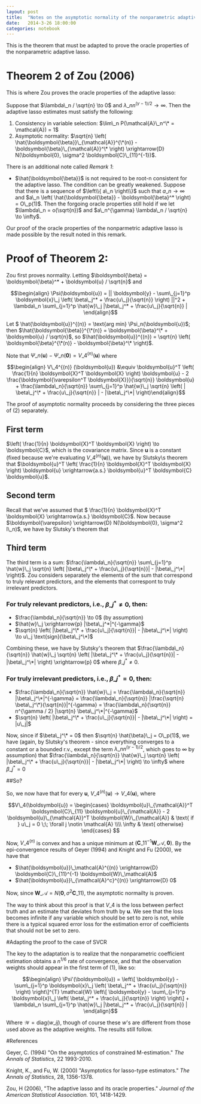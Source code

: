 ```yaml
---
layout: post
title:  "Notes on the asymptotic normality of the nonparametric adaptive lasso"
date:   2014-3-26 18:00:00
categories: notebook
---
```


This is the theorem that must be adapted to prove the oracle properties of the nonparametric adaptive lasso.


# Theorem 2 of Zou (2006)

This is where Zou proves the oracle properties of the adaptive lasso:

Suppose that $\lambda\_n / \sqrt{n} \to 0$ and $\lambda\_n n^{(\gamma - 1)/2} \to \infty$. Then the adaptive lasso estimates must satisfy the following:

1. Consistency in variable selection: $\lim\_n P(\mathcal{A}\_n^\* = \mathcal{A}) = 1$
2. Asymptotic normality: $\sqrt{n} \left( \hat{\boldsymbol{\beta}}\_{\mathcal{A}}^{\*(n)} - \boldsymbol{\beta}\_{\mathcal{A}}^\* \right) \xrightarrow{D} N(\boldsymbol{0}, \sigma^2 \boldsymbol{C}\_{11}^{-1})$.

There is an additional note called _Remark 1_:

 - $\hat{\boldsymbol{\beta}}$ is not required to be root-n consistent for the adaptive lasso. The condition can be greatly weakened. Suppose that there is a sequence of $\left\\{ a\_n \right\\}$ such that $a\_n \to \infty$ and $a\_n \left( \hat{\boldsymbol{\beta}} - \boldsymbol{\beta}^*  \right) = O\_p(1)$. Then the forgoing oracle properties still hold if we let $\lambda\_n = o(\sqrt{n})$ and $a\_n^{\gamma} \lambda\_n / \sqrt{n} \to \infty$.
 
Our proof of the oracle properties of the nonparmetric adaptive lasso is made possible by the result noted in this remark.


# Proof of Theorem 2:

Zou first proves normality. Letting $\boldsymbol{\beta} = \boldsymbol{\beta}^* + \boldsymbol{u} / \sqrt{n}$ and 

$$\begin{align}
\Psi(\boldsymbol{u}) = || \boldsymbol{y} - \sum\_{j=1}^p \boldsymbol{x}\_j \left( \beta\_j^* + \frac{u\_j}{\sqrt{n}} \right) ||^2 + \lambda\_n \sum\_{j=1}^p \hat{w}\_j |\beta\_j^* + \frac{u\_j}{\sqrt{n}} |
\end{align}$$

Let $ \hat{\boldsymbol{u}}^{(n)} = \text{arg min} \Psi\_n(\boldsymbol{u})$; then $\hat{\boldsymbol{\beta}}^{\*(n)} = \boldsymbol{\beta}^\* + \boldsymbol{u} / \sqrt{n}$, so $\hat{\boldsymbol{u}}^{(n}) = \sqrt{n} \left( \boldsymbol{\beta}^{\*(n)} - \boldsymbol{\beta}^\* \right)$.

Note that $\Psi\_n(\boldsymbol{u}) - \Psi\_n(\boldsymbol{0}) = V\_4^{(n)} (\boldsymbol{u})$ where

$$\begin{align} V\_4^{(n)} (\boldsymbol{u}) &\equiv \boldsymbol{u}^T \left( \frac{1}{n} \boldsymbol{X}^T \boldsymbol{X} \right) \boldsymbol{u} - 2 \frac{\boldsymbol{\varepsilon^T \boldsymbol{X}}}{\sqrt{n}} \boldsymbol{u} + \frac{\lambda\_n}{\sqrt{n}} \sum\_{j=1}^p \hat{w}\_j \sqrt{n} \left( | \beta\_j^\* + \frac{u\_j}{\sqrt{n}} | - |\beta\_j^\*| \right)\end{align}$$

The proof of asymptotic normality proceeds by considering the three pieces of (2) separately.

## First term

$\left( \frac{1}{n} \boldsymbol{X}^T \boldsymbol{X} \right) \to \boldsymbol{C}$, which is the covariance matrix. Since $\boldsymbol{u}$ is a constant (fixed because we're evaluating $V\_4^{(n)} (\boldsymbol{u})$), we have by Slutsky\s theorem that $\boldsymbol{u}^T \left( \frac{1}{n} \boldsymbol{X}^T \boldsymbol{X} \right) \boldsymbol{u} \xrightarrow{a.s.} \boldsymbol{u}^T \boldsymbol{C} \boldsymbol{u}$.

## Second term

Recall that we've assumed that $ \frac{1}{n} \boldsymbol{X}^T \boldsymbol{X} \xrightarrow{a.s.} \boldsymbol{C}$. Now because $\boldsymbol{\varepsilon} \xrightarrow{D} N(\boldsymbol{0}, \sigma^2 I\_n)$, we have by Slutsky's theorem that 


## Third term

The third term is a sum: $\frac{\lambda\_n}{\sqrt{n}} \sum\_{j=1}^p \hat{w}\_j \sqrt{n} \left( |\beta\_j^\* + \frac{u\_j}{\sqrt{n}}| - |\beta\_j^\*| \right)$. Zou considers separately the elements of the sum that correspond to truly relevant predictors, and the elements that correspont to truly irrelevant predictors.

### For truly relevant predictors, i.e., $\beta\_j^* \ne 0$, then:

 - $\frac{\lambda\_n}{\sqrt{n}} \to 0$ (by assumption)
 - $\hat{w}\_j \xrightarrow{p} |\beta\_j^*|^{-\gamma}$
 - $\sqrt{n} \left( |\beta\_j^\* + \frac{u\_j}{\sqrt{n}}| - |\beta\_j^\*| \right) \to u\_j \text{sign}(\beta\_j^\*)$
 
Combining these, we have by Slutsky's theorem that $\frac{\lambda\_n}{\sqrt{n}} \hat{w}\_j \sqrt{n} \left( |\beta\_j^\* + \frac{u\_j}{\sqrt{n}}| - |\beta\_j^\*| \right) \xrightarrow{p} 0$ where $\beta\_j^* \ne 0$.

### For truly irrelevant predictors, i.e., $\beta\_j^* = 0$, then:

 - $\frac{\lambda\_n}{\sqrt{n}} \hat{w}\_j = \frac{\lambda\_n}{\sqrt{n}} |\beta\_j^\*|^{-\gamma} = \frac{\lambda\_n}{\sqrt{n}} |\frac{\sqrt{n} \beta\_j^\*}{\sqrt{n}}|^{-\gamma} = \frac{\lambda\_n}{\sqrt{n}} n^{\gamma / 2} |\sqrt{n} \beta\_j^\*|^{-\gamma}$
 - $\sqrt{n} \left( |\beta\_j^\* + \frac{u\_j}{\sqrt{n}}| - |\beta\_j^\*| \right) = |u\_j|$

Now, since if $\beta\_j^\*  = 0$ then $\sqrt{n} \hat{\beta}\_j = O\_p(1)$, we have (again, by Slutsky's theorem - since everything converges to a constant or a bounded r.v., except the term $\lambda\_n n^{(\gamma-1)/2}$, which goes to $\infty$ by assumption) that $\frac{\lambda\_n}{\sqrt{n}} \hat{w}\_j \sqrt{n} \left( |\beta\_j^\* + \frac{u\_j}{\sqrt{n}}| - |\beta\_j^\*| \right) \to \infty$ where $\beta\_j^* = 0$


##So?

So, we now have that for every $\boldsymbol{u}$, $V\_4^{(n)}(\boldsymbol{u}) \to V\_4(\boldsymbol{u})$, where

$$V\_4(\boldsymbol{u}) = \begin{cases} \boldsymbol{u}\_{\mathcal{A}}^T \boldsymbol{C}\_{11} \boldsymbol{u}\_{\mathcal{A}} - 2 \boldsymbol{u}\_{\mathcal{A}}^T \boldsymbol{W}\_{\mathcal{A}} & \text{ if } u\_j = 0 \;\; \forall j \notin \mathcal{A} \\\\ \infty & \text{ otherwise} \end{cases} $$

Now, $V\_4^{(n)}$ is convex and has a unique minimum at $\left( \boldsymbol{C}\_{11}^{-1} \boldsymbol{W}\_\mathcal{A}, \boldsymbol{0} \right)$. By the epi-convergence results of Geyer (1994) and Knight and Fu (2000), we have that

 - $\hat{\boldsymbol{u}}\_\mathcal{A}^{(n)} \xrightarrow{D} \boldsymbol{C}\_{11}^{-1} \boldsymbol{W}\_\mathcal{A}$
 - $\hat{\boldsymbol{u}}\_{\mathcal{A}^c}^{(n)} \xrightarrow{D} 0$
 
Now, since $\boldsymbol{W}\_\mathcal{A} = N(\boldsymbol{0}, \sigma^2 \boldsymbol{C}\_{11})$, the asymptotic normailty is proven.

The way to think about this proof is that $V\_4$ is the loss between perfect truth and an estimate that deviates from truth by $\boldsymbol{u}$. We see that the loss becomes infinite if any variable which should be set to zero is not, while there is a typical squared error loss for the estimation error of coefficients that should not be set to zero.


#Adapting the proof to the case of SVCR

The key to the adaptation is to realize that the nonparametric coefficient estimation obtains a $n^{1/6}$ rate of convergence, and that the observation weights should appear in the first term of (1), like so:

$$\begin{align}
\Psi'(\boldsymbol{u}) = \left\[ \boldsymbol{y} - \sum\_{j=1}^p \boldsymbol{x}\_j \left( \beta\_j^* + \frac{u\_j}{\sqrt{n}} \right) \right\]^{T} \mathcal{W} \left\[ \boldsymbol{y} - \sum\_{j=1}^p \boldsymbol{x}\_j \left( \beta\_j^* + \frac{u\_j}{\sqrt{n}} \right) \right\] + \lambda\_n \sum\_{j=1}^p \hat{w}\_j |\beta\_j^* + \frac{u\_j}{\sqrt{n}} |
\end{align}$$

Where $\mathcal{W} = \text{diag}(w\_{ij})$, though of course these $w$'s are different from those used above as the adaptive weights. The results still follow.



#References

Geyer, C. (1994) "On the asymptotics of constrained M-estimation." _The Annals of Statistics_, 22 1993-2010.

Knight, K., and Fu, W. (2000) "Asymptotics for lasso-type estimators." _The Annals of Statistics_, 28, 1356-1378.

Zou, H (2006), "The adaptive lasso and its oracle properties." _Journal of the American Statistical Association._ 101, 1418-1429.
